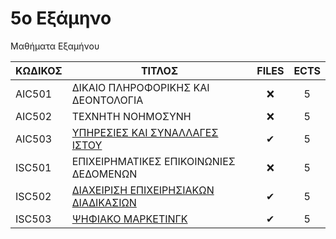 # 5ο Εξάμηνο 

Μαθήματα Εξαμήνου

| ΚΩΔΙΚΟΣ | ΤΙΤΛΟΣ                                 | FILES | ECTS |
| ------- | -------------------------------------- | :---: | :--: |
| AIC501  | ΔΙΚΑΙΟ ΠΛΗΡΟΦΟΡΙΚΗΣ ΚΑΙ ∆ΕΟΝΤΟΛΟΓΙΑ    |  ❌   |  5   |
| AIC502  | ΤΕΧΝΗΤΗ ΝΟΗΜΟΣΥΝΗ                      |  ❌   |  5   |
| AIC503  | [ΥΠΗΡΕΣΙΕΣ ΚΑΙ ΣΥΝΑΛΛΑΓΕΣ ΙΣΤΟΥ](/Semester5/Web%20Services%20And%20Transactions)         |  ✔   |  5   |
| ISC501  | ΕΠΙΧΕΙΡΗΜΑΤΙΚΕΣ ΕΠΙΚΟΙΝΩΝΙΕΣ ΔΕΔΟΜΕΝΩΝ |  ❌   |  5   |
| ISC502  | [ΔΙΑΧΕΙΡΙΣΗ ΕΠΙΧΕΙΡΗΣΙΑΚΩΝ ΔΙΑΔΙΚΑΣΙΩΝ](/Semester5/Business%20Process%20Management)  |  ✔   |  5   |
| ISC503  | [ΨΗΦΙΑΚΟ ΜΑΡΚΕΤΙΝΓΚ](/Semester5/Digital%20Marketing)                     |  ✔   |  5   |
